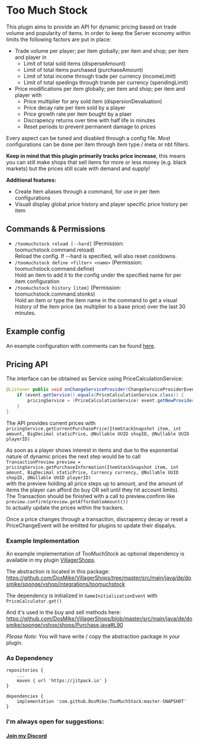 # Too Much Stock

This plugin aims to provide an API for dynamic pricing based on trade volume and
popularity of items. 
In order to keep the Server economy within limits the following factors are put
in place:
* Trade volume per player; per item globally; per item and shop; per item and player in 
  * Limit of total sold items (disperseAmount)
  * Limit of total items purchased (purchaseAmount)
  * Limit of total income through trade per currency (incomeLimit)
  * Limit of total spedings through trande per currency (spendingLimit)
* Price modifications per item globally; per item and shop; per item and player with
  * Price multiplier for any sold item (dispersionDevaluation)
  * Price decay rate per item sold by a player
  * Price growth rate per item bought by a plaer
  * Discrapency returns over time with half life in minutes
  * Reset periods to prevent permanent damage to prices

Every aspect can be tuned and disabled through a config file. Most 
configurations can be done per item through item type / meta or nbt filters.

**Keep in mind that this plugin primarily tracks price increase**, this means
you can still make shops that sell items for more or less money (e.g. black markets)
but the prices still scale with demand and supply!

**Additional features:**
* Create Item aliases through a command, for use in per item configurations
* Visuall display global price history and player specific price history per item

## Commands & Permissions

* `/toomuchstock reload [--hard]` (Permission: toomuchstock.command.reload)  
  Reload the config. If --hard is specified, will also reset cooldowns.
* `/toomuchstock define <filter> <name>` (Permission: toomuchstock.command.define)  
  Hold an item to add it to the config under the specified name for per item configuration
* `/toomuchstock history [item]` (Permission: toomuchstock.command.stonks)  
  Hold an item or type the item name in the command to get a visual history of the item
  price (as multiplier to a base price) over the last 30 minutes.

## Example config

An example configuration with comments can be found [here](https://github.com/DosMike/TooMuchStock/blob/master/example.conf).

## Pricing API

The interface can be obtained as Service using PriceCalculationService:
```Java
@Listener public void onChangeServiceProvider(ChangeServiceProviderEvent event) {
	if (event.getService().equals(PriceCalculationService.class)) {
		pricingService = (PriceCalculationService) event.getNewProvider();
	}
}
```

The API provides current prices with   
`pricingService.getCurrentPurchasePrice(ItemStackSnapshot item, int amount, BigDecimal staticPrice, @Nullable UUID shopID, @Nullable UUID playerID)`

As soon as a player shows interest in items and due to the exponential nature
of dynamic prices the next step would be to call   
`TransactionPreview preview = pricingService.getPurchaseInformation(ItemStackSnapshot item, int amount, BigDecimal staticPrice, Currency currency, @Nullable UUID shopID, @Nullable UUID playerID)`   
with the preview holding all price steps up to amount, and the amount of items 
the player can afford (to buy OR sell until they hit account limits).  
The Transaction should be finished with a call to preview.confirm like   
`preview.confirm(preview.getAffordableAmount())`   
to actually update the prices within the trackers.

Once a price changes through a transaction, discrapency decay or reset a 
PriceChangeEvent will be emitted for plugins to update their dispalys.

### Example Implementation

An example implementation of TooMuchStock as optional dependency is available in my plugin [VillagerShops](https://github.com/DosMike/VillagerShops).

The abstraction is located in this package:    https://github.com/DosMike/VillagerShops/tree/master/src/main/java/de/dosmike/sponge/vshop/integrations/toomuchstock

The dependency is initialized in `GameInitializationEvent` with `PriceCalculator.get()`

And it's used in the buy and sell methods here:   
https://github.com/DosMike/VillagerShops/blob/master/src/main/java/de/dosmike/sponge/vshop/shops/Purchase.java#L90

*Please Note:* You will have write / copy the abstraction package in your plugin.

### As Dependency

```
repositories {
	...
	maven { url 'https://jitpack.io' }
}

dependencies {
	implementation 'com.github.DosMike:TooMuchStock:master-SNAPSHOT'
}
```

### I'm always open for suggestions:
#### [Join my Discord](https://discord.gg/E592Gdu)